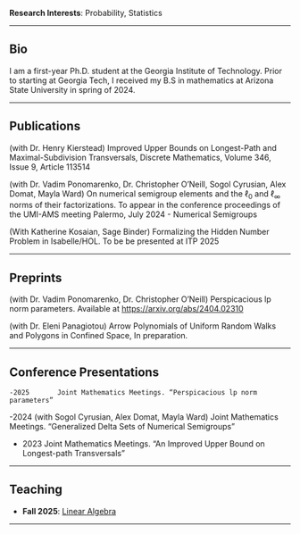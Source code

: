**Research Interests**: Probability, Statistics

---

## Bio  
I am a first-year Ph.D. student at the Georgia Institute of Technology. Prior to starting at Georgia Tech, I received my B.S in mathematics at Arizona State University in spring of 2024.

---

## Publications  
(with Dr. Henry Kierstead) Improved Upper Bounds on Longest-Path and Maximal-Subdivision Transversals, Discrete Mathematics, Volume 346, Issue 9, Article 113514

(with Dr. Vadim Ponomarenko, Dr. Christopher O’Neill, Sogol Cyrusian, Alex Domat, Mayla Ward) On numerical semigroup elements and the $\ell_0$ and $\ell_\infty$ norms of their factorizations. To appear in the conference proceedings of the UMI-AMS meeting Palermo, July 2024 - Numerical Semigroups

(With Katherine Kosaian, Sage Binder) Formalizing the Hidden Number Problem in Isabelle/HOL. To be be presented at ITP 2025

---

## Preprints  
(with Dr. Vadim Ponomarenko, Dr. Christopher O’Neill) Perspicacious lp norm parameters. Available at https://arxiv.org/abs/2404.02310

(with Dr. Eleni Panagiotou) Arrow Polynomials of Uniform Random Walks and Polygons in Confined Space, In preparation.

---

## Conference Presentations  
	-2025		Joint Mathematics Meetings. “Perspicacious lp norm parameters”
 
  -2024		(with Sogol Cyrusian, Alex Domat, Mayla Ward) Joint Mathematics Meetings. “Generalized Delta Sets of Numerical Semigroups”

-  2023		Joint Mathematics Meetings. “An Improved Upper Bound on Longest-path Transversals”

---

## Teaching  
- **Fall 2025**: [Linear Algebra]([https://pages.github.com/](https://math.gatech.edu/courses/math/1554))  

---



